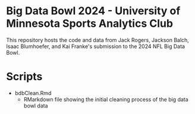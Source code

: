 # Big Data Bowl 2024 - University of Minnesota Sports Analytics Club

This repository hosts the code and data from Jack Rogers, Jackson Balch, Isaac Blumhoefer, and Kai Franke's submission to the 2024 NFL Big Data Bowl.

# Scripts

  * bdbClean.Rmd
      * RMarkdown file showing the initial cleaning process of the big data bowl data  
